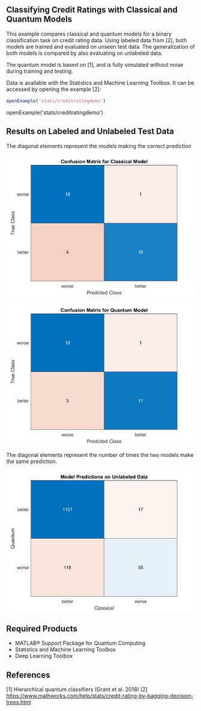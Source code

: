 ## Classifying Credit Ratings with Classical and Quantum Models

This example compares classical and quantum models for a binary classification
task on credit rating data. Using labeled data from [2], both models are 
trained and evaluated on unseen test data. The generalization of both models 
is compared by also evaluating on unlabeled data. 

The quantum model is based on [1], and is fully simulated without noise
during training and testing. 

Data is available with the Statistics and Machine Learning Toolbox. It can
be accessed by opening the example [2]:
```matlab
openExample('stats/creditratingdemo')
```

openExample('stats/creditratingdemo')

## Results on Labeled and Unlabeled Test Data 

The diagonal elements represent the models making the correct prediction

![](confusionTestClassical.png?raw=true)

![](confusionTestQuantum.png?raw=true)

The diagonal elements represent the number of times the two models make
the same prediction.

![](confusionUnlabeledTestBoth.png?raw=true)

## Required Products
- MATLAB&reg; Support Package for Quantum Computing
- Statistics and Machine Learning Toolbox
- Deep Learning Toolbox

## References 
[1] Hierarchical quantum classifiers (Grant et al. 2018)
[2] https://www.mathworks.com/help/stats/credit-rating-by-bagging-decision-trees.html